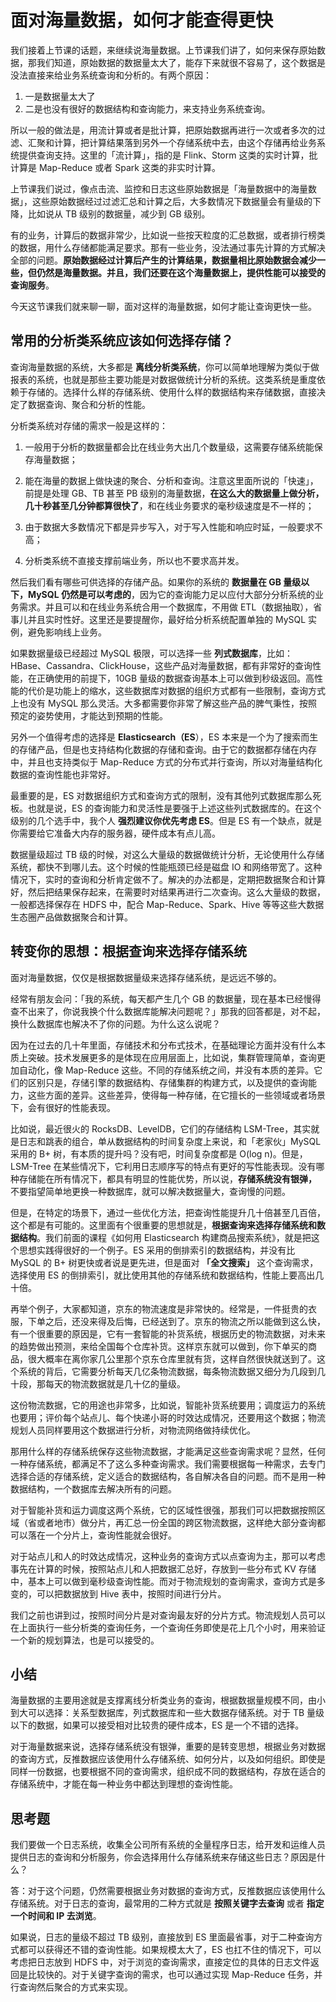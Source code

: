 # 面对海量数据，如何才能查得更快

我们接着上节课的话题，来继续说海量数据。上节课我们讲了，如何来保存原始数据，那我们知道，原始数据的数据量太大了，能存下来就很不容易了，这个数据是没法直接来给业务系统查询和分析的。有两个原因：

1. 一是数据量太大了
2. 二是也没有很好的数据结构和查询能力，来支持业务系统查询。

所以一般的做法是，用流计算或者是批计算，把原始数据再进行一次或者多次的过滤、汇聚和计算，把计算结果落到另外一个存储系统中去，由这个存储再给业务系统提供查询支持。这里的「流计算」，指的是 Flink、Storm 这类的实时计算，批计算是 Map-Reduce 或者 Spark 这类的非实时计算。

上节课我们说过，像点击流、监控和日志这些原始数据是「海量数据中的海量数据」，这些原始数据经过过滤汇总和计算之后，大多数情况下数据量会有量级的下降，比如说从 TB 级别的数据量，减少到 GB 级别。

有的业务，计算后的数据非常少，比如说一些按天粒度的汇总数据，或者排行榜类的数据，用什么存储都能满足要求。那有一些业务，没法通过事先计算的方式解决全部的问题。**原始数据经过计算后产生的计算结果，数据量相比原始数据会减少一些，但仍然是海量数据。并且，我们还要在这个海量数据上，提供性能可以接受的查询服务**。

今天这节课我们就来聊一聊，面对这样的海量数据，如何才能让查询更快一些。

## 常用的分析类系统应该如何选择存储？

查询海量数据的系统，大多都是 **离线分析类系统**，你可以简单地理解为类似于做报表的系统，也就是那些主要功能是对数据做统计分析的系统。这类系统是重度依赖于存储的。选择什么样的存储系统、使用什么样的数据结构来存储数据，直接决定了数据查询、聚合和分析的性能。

分析类系统对存储的需求一般是这样的：

1. 一般用于分析的数据量都会比在线业务大出几个数量级，这需要存储系统能保存海量数据；

2. 能在海量的数据上做快速的聚合、分析和查询。注意这里面所说的「快速」，前提是处理 GB、TB 甚至 PB 级别的海量数据，**在这么大的数据量上做分析，几十秒甚至几分钟都算很快了**，和在线业务要求的毫秒级速度是不一样的；

3. 由于数据大多数情况下都是异步写入，对于写入性能和响应时延，一般要求不高；

4. 分析类系统不直接支撑前端业务，所以也不要求高并发。

然后我们看有哪些可供选择的存储产品。如果你的系统的 **数据量在 GB 量级以下，MySQL 仍然是可以考虑的**，因为它的查询能力足以应付大部分分析系统的业务需求。并且可以和在线业务系统合用一个数据库，不用做 ETL（数据抽取），省事儿并且实时性好。这里还是要提醒你，最好给分析系统配置单独的 MySQL 实例，避免影响线上业务。

如果数据量级已经超过 MySQL 极限，可以选择一些 **列式数据库**，比如：HBase、Cassandra、ClickHouse，这些产品对海量数据，都有非常好的查询性能，在正确使用的前提下，10GB 量级的数据查询基本上可以做到秒级返回。高性能的代价是功能上的缩水，这些数据库对数据的组织方式都有一些限制，查询方式上也没有 MySQL 那么灵活。大多都需要你非常了解这些产品的脾气秉性，按照预定的姿势使用，才能达到预期的性能。

另外一个值得考虑的选择是  **Elasticsearch（ES**），ES 本来是一个为了搜索而生的存储产品，但是也支持结构化数据的存储和查询。由于它的数据都存储在内存中，并且也支持类似于 Map-Reduce 方式的分布式并行查询，所以对海量结构化数据的查询性能也非常好。

最重要的是，ES 对数据组织方式和查询方式的限制，没有其他列式数据库那么死板。也就是说，ES 的查询能力和灵活性是要强于上述这些列式数据库的。在这个级别的几个选手中，我个人 **强烈建议你优先考虑 ES**。但是 ES 有一个缺点，就是你需要给它准备大内存的服务器，硬件成本有点儿高。

数据量级超过 TB 级的时候，对这么大量级的数据做统计分析，无论使用什么存储系统，都快不到哪儿去。这个时候的性能瓶颈已经是磁盘 IO 和网络带宽了。这种情况下，实时的查询和分析肯定做不了。解决的办法都是，定期把数据聚合和计算好，然后把结果保存起来，在需要时对结果再进行二次查询。这么大量级的数据，一般都选择保存在 HDFS 中，配合 Map-Reduce、Spark、Hive 等等这些大数据生态圈产品做数据聚合和计算。

## 转变你的思想：根据查询来选择存储系统

面对海量数据，仅仅是根据数据量级来选择存储系统，是远远不够的。

经常有朋友会问：「我的系统，每天都产生几个 GB 的数据量，现在基本已经慢得查不出来了，你说我换个什么数据库能解决问题呢？」那我的回答都是，对不起，换什么数据库也解决不了你的问题。为什么这么说呢？

因为在过去的几十年里面，存储技术和分布式技术，在基础理论方面并没有什么本质上突破。技术发展更多的是体现在应用层面上，比如说，集群管理简单，查询更加自动化，像 Map-Reduce 这些。不同的存储系统之间，并没有本质的差异。它们的区别只是，存储引擎的数据结构、存储集群的构建方式，以及提供的查询能力，这些方面的差异。这些差异，使得每一种存储，在它擅长的一些领域或者场景下，会有很好的性能表现。

比如说，最近很火的 RocksDB、LevelDB，它们的存储结构 LSM-Tree，其实就是日志和跳表的组合，单从数据结构的时间复杂度上来说，和「老家伙」MySQL 采用的 B+ 树，有本质的提升吗？没有吧，时间复杂度都是 O(log n)。但是，LSM-Tree 在某些情况下，它利用日志顺序写的特点有更好的写性能表现。没有哪种存储能在所有情况下，都具有明显的性能优势，所以说，**存储系统没有银弹，** 不要指望简单地更换一种数据库，就可以解决数据量大，查询慢的问题。

但是，在特定的场景下，通过一些优化方法，把查询性能提升几十倍甚至几百倍，这个都是有可能的。这里面有个很重要的思想就是，**根据查询来选择存储系统和数据结构**。我们前面的课程《如何用 Elasticsearch 构建商品搜索系统》，就是把这个思想实践得很好的一个例子。ES 采用的倒排索引的数据结构，并没有比 MySQL 的 B+ 树更快或者说是更先进，但是面对 **「全文搜索」** 这个查询需求，选择使用 ES 的倒排索引，就比使用其他的存储系统和数据结构，性能上要高出几十倍。

再举个例子，大家都知道，京东的物流速度是非常快的。经常是，一件挺贵的衣服，下单之后，还没来得及后悔，已经送到了。京东的物流之所以能做到这么快，有一个很重要的原因是，它有一套智能的补货系统，根据历史的物流数据，对未来的趋势做出预测，来给全国每个仓库补货。这样京东就可以做到，你下单买的商品，很大概率在离你家几公里那个京东仓库里就有货，这样自然很快就送到了。这个系统的背后，它需要分析每天几亿条物流数据，每条物流数据又细分为几段到几十段，那每天的物流数据就是几十亿的量级。

这份物流数据，它的用途也非常多，比如说，智能补货系统要用；调度运力的系统也要用；评价每个站点儿、每个快递小哥的时效达成情况，还要用这个数据；物流规划人员同样要用这个数据进行分析，对物流网络做持续优化。

那用什么样的存储系统保存这些物流数据，才能满足这些查询需求呢？显然，任何一种存储系统，都满足不了这么多种查询需求。我们需要根据每一种需求，去专门选择合适的存储系统，定义适合的数据结构，各自解决各自的问题。而不是用一种数据结构，一个数据库去解决所有的问题。

对于智能补货和运力调度这两个系统，它的区域性很强，那我们可以把数据按照区域（省或者地市）做分片，再汇总一份全国的跨区物流数据，这样绝大部分查询都可以落在一个分片上，查询性能就会很好。

对于站点儿和人的时效达成情况，这种业务的查询方式以点查询为主，那可以考虑事先在计算的时候，按照站点儿和人把数据汇总好，存放到一些分布式 KV 存储中，基本上可以做到毫秒级查询性能。而对于物流规划的查询需求，查询方式是多变的，可以把数据放到 Hive 表中，按照时间进行分片。

我们之前也讲到过，按照时间分片是对查询最友好的分片方式。物流规划人员可以在上面执行一些分析类的查询任务，一个查询任务即使是花上几个小时，用来验证一个新的规划算法，也是可以接受的。

## 小结

海量数据的主要用途就是支撑离线分析类业务的查询，根据数据量规模不同，由小到大可以选择：关系型数据库，列式数据库和一些大数据存储系统。对于 TB 量级以下的数据，如果可以接受相对比较贵的硬件成本，ES 是一个不错的选择。

对于海量数据来说，选择存储系统没有银弹，重要的是转变思想，根据业务对数据的查询方式，反推数据应该使用什么存储系统、如何分片，以及如何组织。即使是同样一份数据，也要根据不同的查询需求，组织成不同的数据结构，存放在适合的存储系统中，才能在每一种业务中都达到理想的查询性能。

## 思考题

我们要做一个日志系统，收集全公司所有系统的全量程序日志，给开发和运维人员提供日志的查询和分析服务，你会选择用什么存储系统来存储这些日志？原因是什么？

答：对于这个问题，仍然需要根据业务对数据的查询方式，反推数据应该使用什么存储系统。对于日志的查询，最常用的二种方式就是 **按照关键字去查询** 或者 **指定一个时间和 IP 去浏览**。

如果说，日志的量级不超过 TB 级别，直接放到 ES 里面最省事，对于二种查询方式都可以获得还不错的查询性能。如果规模太大了，ES 也扛不住的情况下，可以考虑把日志放到 HDFS 中，对于浏览的查询需求，直接定位的具体的日志文件返回是比较快的。对于关键字查询的需求，也可以通过实现 Map-Reduce 任务，并行查询然后聚合的方式来实现。